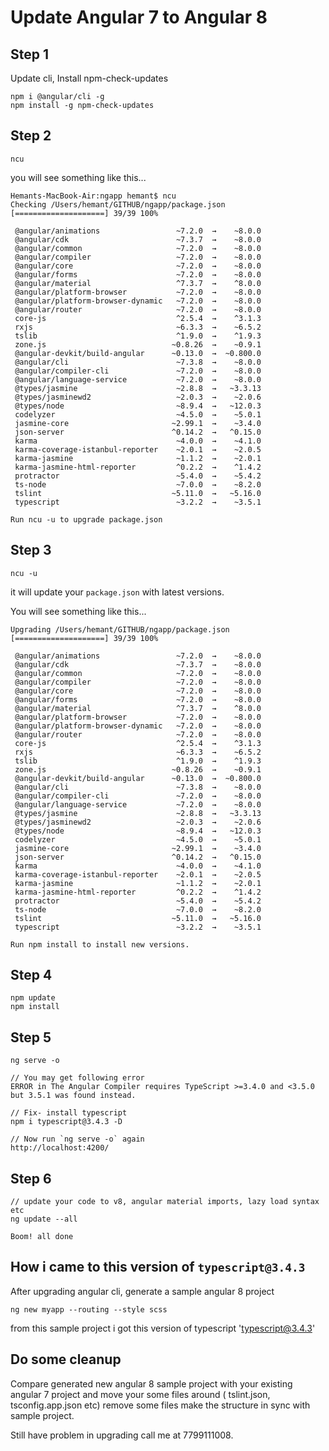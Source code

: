 # Update Angular 7 to Angular 8

## Step 1

Update cli, Install npm-check-updates


```
npm i @angular/cli -g
npm install -g npm-check-updates
```

## Step 2

```
ncu
```

you will see something like this...

```
Hemants-MacBook-Air:ngapp hemant$ ncu
Checking /Users/hemant/GITHUB/ngapp/package.json
[====================] 39/39 100%

 @angular/animations                 ~7.2.0  →    ~8.0.0 
 @angular/cdk                        ~7.3.7  →    ~8.0.0 
 @angular/common                     ~7.2.0  →    ~8.0.0 
 @angular/compiler                   ~7.2.0  →    ~8.0.0 
 @angular/core                       ~7.2.0  →    ~8.0.0 
 @angular/forms                      ~7.2.0  →    ~8.0.0 
 @angular/material                   ^7.3.7  →    ^8.0.0 
 @angular/platform-browser           ~7.2.0  →    ~8.0.0 
 @angular/platform-browser-dynamic   ~7.2.0  →    ~8.0.0 
 @angular/router                     ~7.2.0  →    ~8.0.0 
 core-js                             ^2.5.4  →    ^3.1.3 
 rxjs                                ~6.3.3  →    ~6.5.2 
 tslib                               ^1.9.0  →    ^1.9.3 
 zone.js                            ~0.8.26  →    ~0.9.1 
 @angular-devkit/build-angular      ~0.13.0  →  ~0.800.0 
 @angular/cli                        ~7.3.8  →    ~8.0.0 
 @angular/compiler-cli               ~7.2.0  →    ~8.0.0 
 @angular/language-service           ~7.2.0  →    ~8.0.0 
 @types/jasmine                      ~2.8.8  →   ~3.3.13 
 @types/jasminewd2                   ~2.0.3  →    ~2.0.6 
 @types/node                         ~8.9.4  →   ~12.0.3 
 codelyzer                           ~4.5.0  →    ~5.0.1 
 jasmine-core                       ~2.99.1  →    ~3.4.0 
 json-server                        ^0.14.2  →   ^0.15.0 
 karma                               ~4.0.0  →    ~4.1.0 
 karma-coverage-istanbul-reporter    ~2.0.1  →    ~2.0.5 
 karma-jasmine                       ~1.1.2  →    ~2.0.1 
 karma-jasmine-html-reporter         ^0.2.2  →    ^1.4.2 
 protractor                          ~5.4.0  →    ~5.4.2 
 ts-node                             ~7.0.0  →    ~8.2.0 
 tslint                             ~5.11.0  →   ~5.16.0 
 typescript                          ~3.2.2  →    ~3.5.1 

Run ncu -u to upgrade package.json
```

## Step 3

```
ncu -u
```

it will update your `package.json` with latest versions.

You will see something like this...

```
Upgrading /Users/hemant/GITHUB/ngapp/package.json
[====================] 39/39 100%

 @angular/animations                 ~7.2.0  →    ~8.0.0 
 @angular/cdk                        ~7.3.7  →    ~8.0.0 
 @angular/common                     ~7.2.0  →    ~8.0.0 
 @angular/compiler                   ~7.2.0  →    ~8.0.0 
 @angular/core                       ~7.2.0  →    ~8.0.0 
 @angular/forms                      ~7.2.0  →    ~8.0.0 
 @angular/material                   ^7.3.7  →    ^8.0.0 
 @angular/platform-browser           ~7.2.0  →    ~8.0.0 
 @angular/platform-browser-dynamic   ~7.2.0  →    ~8.0.0 
 @angular/router                     ~7.2.0  →    ~8.0.0 
 core-js                             ^2.5.4  →    ^3.1.3 
 rxjs                                ~6.3.3  →    ~6.5.2 
 tslib                               ^1.9.0  →    ^1.9.3 
 zone.js                            ~0.8.26  →    ~0.9.1 
 @angular-devkit/build-angular      ~0.13.0  →  ~0.800.0 
 @angular/cli                        ~7.3.8  →    ~8.0.0 
 @angular/compiler-cli               ~7.2.0  →    ~8.0.0 
 @angular/language-service           ~7.2.0  →    ~8.0.0 
 @types/jasmine                      ~2.8.8  →   ~3.3.13 
 @types/jasminewd2                   ~2.0.3  →    ~2.0.6 
 @types/node                         ~8.9.4  →   ~12.0.3 
 codelyzer                           ~4.5.0  →    ~5.0.1 
 jasmine-core                       ~2.99.1  →    ~3.4.0 
 json-server                        ^0.14.2  →   ^0.15.0 
 karma                               ~4.0.0  →    ~4.1.0 
 karma-coverage-istanbul-reporter    ~2.0.1  →    ~2.0.5 
 karma-jasmine                       ~1.1.2  →    ~2.0.1 
 karma-jasmine-html-reporter         ^0.2.2  →    ^1.4.2 
 protractor                          ~5.4.0  →    ~5.4.2 
 ts-node                             ~7.0.0  →    ~8.2.0 
 tslint                             ~5.11.0  →   ~5.16.0 
 typescript                          ~3.2.2  →    ~3.5.1 

Run npm install to install new versions.
```

## Step 4

```
npm update
npm install
```

## Step 5

```
ng serve -o

// You may get following error
ERROR in The Angular Compiler requires TypeScript >=3.4.0 and <3.5.0 but 3.5.1 was found instead.

// Fix- install typescript
npm i typescript@3.4.3 -D

// Now run `ng serve -o` again
http://localhost:4200/
```

## Step 6 

```
// update your code to v8, angular material imports, lazy load syntax etc
ng update --all

Boom! all done
```


## How i came to this version of `typescript@3.4.3`

After upgrading angular cli, generate a sample angular 8 project

```
ng new myapp --routing --style scss
```

from this sample project i got this version of typescript 'typescript@3.4.3'

## Do some cleanup

Compare generated new angular 8 sample project with your existing angular 7 project and move your some files around ( tslint.json, tsconfig.app.json etc) remove some files make the structure in sync with sample project.

Still have problem in upgrading call me at 7799111008.


